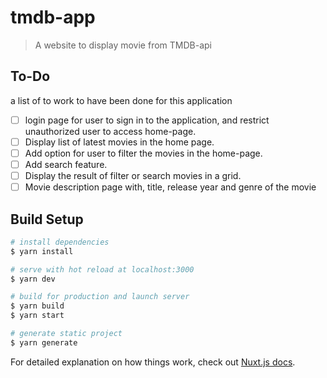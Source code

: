 # tmdb-app

> A website to display movie from TMDB-api

## To-Do

a list of to work to have been done for this application

- [ ] login page for user to sign in to the application, and restrict unauthorized user to access home-page.
- [ ] Display list of latest movies in the home page.
- [ ] Add option for user to filter the movies in the home-page.
- [ ] Add search feature.
- [ ] Display the result of filter or search movies in a grid.
- [ ] Movie description page with, title, release year and genre of the movie

## Build Setup

```bash
# install dependencies
$ yarn install

# serve with hot reload at localhost:3000
$ yarn dev

# build for production and launch server
$ yarn build
$ yarn start

# generate static project
$ yarn generate
```

For detailed explanation on how things work, check out [Nuxt.js docs](https://nuxtjs.org).

